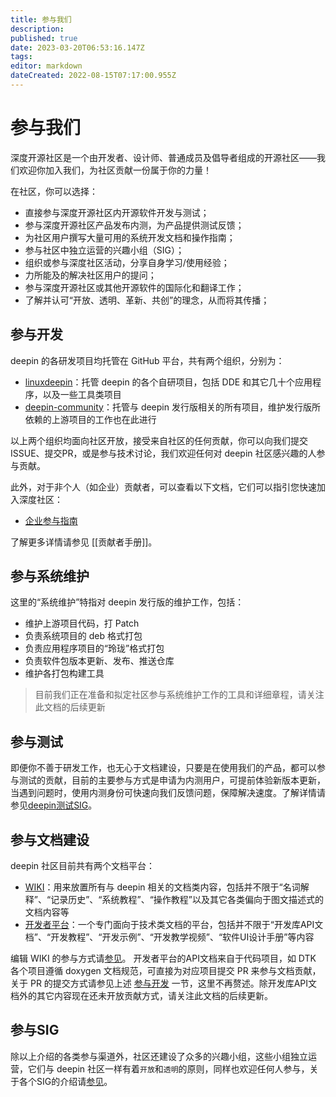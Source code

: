```yaml
---
title: 参与我们
description: 
published: true
date: 2023-03-20T06:53:16.147Z
tags: 
editor: markdown
dateCreated: 2022-08-15T07:17:00.955Z
---
```


# 参与我们

深度开源社区是一个由开发者、设计师、普通成员及倡导者组成的开源社区——我们欢迎你加入我们，为社区贡献一份属于你的力量！

在社区，你可以选择：

* 直接参与深度开源社区内开源软件开发与测试；
* 参与深度开源社区产品发布内测，为产品提供测试反馈；
* 为社区用户撰写大量可用的系统开发文档和操作指南；
* 参与社区中独立运营的兴趣小组（SIG）；
* 组织或参与深度社区活动，分享自身学习/使用经验；
* 力所能及的解决社区用户的提问；
* 参与深度开源社区或其他开源软件的国际化和翻译工作；
* 了解并认可“开放、透明、革新、共创”的理念，从而将其传播；

## 参与开发

deepin 的各研发项目均托管在 GitHub 平台，共有两个组织，分别为：

* [linuxdeepin](https://github.com/linuxdeepin)：托管 deepin 的各个自研项目，包括 DDE 和其它几十个应用程序，以及一些工具类项目
* [deepin-community](https://github.com/deepin-community)：托管与 deepin 发行版相关的所有项目，维护发行版所依赖的上游项目的工作也在此进行

以上两个组织均面向社区开放，接受来自社区的任何贡献，你可以向我们提交ISSUE、提交PR，或是参与技术讨论，我们欢迎任何对 deepin 社区感兴趣的人参与贡献。

此外，对于非个人（如企业）贡献者，可以查看以下文档，它们可以指引您快速加入深度社区：

* [企业参与指南](https://wiki.deepin.org/zh/%E5%BC%80%E5%8F%91%E8%80%85%E6%8C%87%E5%8D%97/%E4%BC%81%E4%B8%9A%E5%8F%82%E4%B8%8E%E6%8C%87%E5%8D%97)

了解更多详情请参见 [[贡献者手册]]。

## 参与系统维护

这里的“系统维护”特指对 deepin 发行版的维护工作，包括：

* 维护上游项目代码，打 Patch
* 负责系统项目的 deb 格式打包
* 负责应用程序项目的“玲珑”格式打包
* 负责软件包版本更新、发布、推送仓库
* 维护各打包构建工具

> 目前我们正在准备和拟定社区参与系统维护工作的工具和详细章程，请关注此文档的后续更新


## 参与测试

即便你不善于研发工作，也无心于文档建设，只要是在使用我们的产品，都可以参与测试的贡献，目前的主要参与方式是申请为内测用户，可提前体验新版本更新，当遇到问题时，使用内测身份可快速向我们反馈问题，保障解决速度。了解详情请参见[deepin测试SIG](https://www.deepin.org/index/docs/zh/sig/deepin-testsig/README)。


## 参与文档建设

deepin 社区目前共有两个文档平台：

* [WIKI](https://wiki.deepin.org/)：用来放置所有与 deepin 相关的文档类内容，包括并不限于“名词解释”、“记录历史”、“系统教程”、“操作教程”以及其它各类偏向于图文描述式的文档内容等
* [开发者平台](https://docs.deepin.org/)：一个专门面向于技术类文档的平台，包括并不限于“开发库API文档”、“开发教程”、“开发示例”、“开发教学视频”、“软件UI设计手册”等内容

编辑 WIKI 的参与方式请[参见](https://wiki.deepin.org/zh/README)。
开发者平台的API文档来自于代码项目，如 DTK 各个项目遵循 doxygen 文档规范，可直接为对应项目提交 PR 来参与文档贡献，关于 PR 的提交方式请参见上述 [参与开发](#参与开发) 一节，这里不再赘述。除开发库API文档外的其它内容现在还未开放贡献方式，请关注此文档的后续更新。



## 参与SIG

除以上介绍的各类参与渠道外，社区还建设了众多的兴趣小组，这些小组独立运营，它们与 deepin 社区一样有着`开放`和`透明`的原则，同样也欢迎任何人参与，关于各个SIG的介绍请[参见](https://www.deepin.org/index/docs/zh/sig/list)。